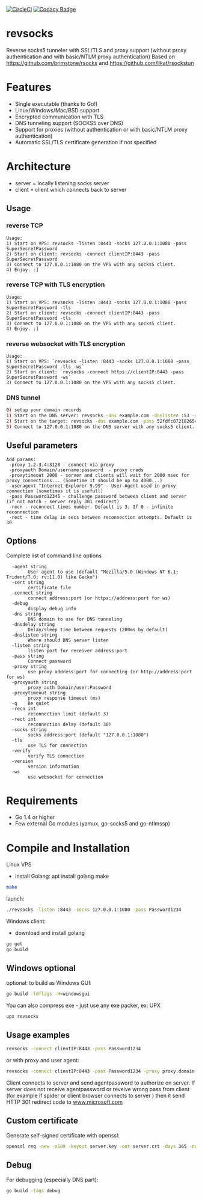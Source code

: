 [![CircleCI](https://circleci.com/gh/kost/revsocks.svg?style=svg)](https://circleci.com/gh/kost/revsocks)
[![Codacy Badge](https://api.codacy.com/project/badge/Grade/3c687bcd445e4a828c914e4e2384196e)](https://www.codacy.com/manual/kost/revsocks?utm_source=github.com&utm_medium=referral&utm_content=kost/revsocks&utm_campaign=Badge_Grade)

# revsocks

Reverse socks5 tunneler with SSL/TLS and proxy support (without proxy authentication and with basic/NTLM proxy authentication)
Based on <https://github.com/brimstone/rsocks> and <https://github.com/llkat/rsockstun>

# Features

-   Single executable (thanks to Go!)
-   Linux/Windows/Mac/BSD support
-   Encrypted communication with TLS
-   DNS tunneling support (SOCKS5 over DNS)
-   Support for proxies (without authentication or with basic/NTLM proxy authentication)
-   Automatic SSL/TLS certificate generation if not specified

# Architecture

-   server = locally listening socks server
-   client = client which connects back to server

## Usage

### reverse TCP

    Usage:
    1) Start on VPS: revsocks -listen :8443 -socks 127.0.0.1:1080 -pass SuperSecretPassword
    2) Start on client: revsocks -connect clientIP:8443 -pass SuperSecretPassword
    3) Connect to 127.0.0.1:1080 on the VPS with any socks5 client.
    4) Enjoy. :]

### reverse TCP with TLS encryption

    Usage:
    1) Start on VPS: revsocks -listen :8443 -socks 127.0.0.1:1080 -pass SuperSecretPassword -tls
    2) Start on client: revsocks -connect clientIP:8443 -pass SuperSecretPassword -tls
    3) Connect to 127.0.0.1:1080 on the VPS with any socks5 client.
    4) Enjoy. :]

### reverse websocket with TLS encryption

    Usage:
    1) Start on VPS: `revsocks -listen :8443 -socks 127.0.0.1:1080 -pass SuperSecretPassword -tls -ws`
    2) Start on client: `revsocks -connect https://clientIP:8443 -pass SuperSecretPassword -ws`
    3) Connect to 127.0.0.1:1080 on the VPS with any socks5 client.

### DNS tunnel

```sh
0) setup your domain records
1) Start on the DNS server: revsocks -dns example.com -dnslisten :53 -socks 127.0.0.1:1080 -pass 52fdfc072182654f163f5f0f9a621d729566c74d10037c4d7bbb0407d1e2c64
2) Start on the target: revsocks -dns example.com -pass 52fdfc072182654f163f5f0f9a621d729566c74d10037c4d7bbb0407d1e2c64
3) Connect to 127.0.0.1:1080 on the DNS server with any socks5 client.
```

## Useful parameters

    Add params:
     -proxy 1.2.3.4:3128 - connect via proxy
     -proxyauth Domain/username:password  - proxy creds
     -proxytimeout 2000 - server and clients will wait for 2000 msec for proxy connections... (Sometime it should be up to 4000...)
     -useragent "Internet Explorer 9.99" - User-Agent used in proxy connection (sometimes it is usefull)
     -pass Password12345 - challenge password between client and server (if not match - server reply 301 redirect)
     -recn - reconnect times number. Default is 3. If 0 - infinite reconnection
     -rect - time delay in secs between reconnection attempts. Default is 30

## Options

Complete list of command line options

```
  -agent string
    	User agent to use (default "Mozilla/5.0 (Windows NT 6.1; Trident/7.0; rv:11.0) like Gecko")
  -cert string
    	certificate file
  -connect string
    	connect address:port (or https://address:port for ws)
  -debug
    	display debug info
  -dns string
    	DNS domain to use for DNS tunneling
  -dnsdelay string
    	Delay/sleep time between requests (200ms by default)
  -dnslisten string
    	Where should DNS server listen
  -listen string
    	listen port for receiver address:port
  -pass string
    	Connect password
  -proxy string
    	use proxy address:port for connecting (or http://address:port for ws)
  -proxyauth string
    	proxy auth Domain/user:Password
  -proxytimeout string
    	proxy response timeout (ms)
  -q	Be quiet
  -recn int
    	reconnection limit (default 3)
  -rect int
    	reconnection delay (default 30)
  -socks string
    	socks address:port (default "127.0.0.1:1080")
  -tls
    	use TLS for connection
  -verify
    	verify TLS connection
  -version
    	version information
  -ws
    	use websocket for connection
```

# Requirements

-   Go 1.4 or higher
-   Few external Go modules (yamux, go-socks5 and go-ntlmssp)

# Compile and Installation

Linux VPS

-   install Golang: apt install golang make

```sh
make
```

launch:

```sh
./revsocks -listen :8443 -socks 127.0.0.1:1080 -pass Password1234
```

Windows client:

-   download and install golang

```sh
go get
go build
```

## Windows optional

optional: to build as Windows GUI:

```sh
go build -ldflags -H=windowsgui
```

You can also compress exe - just use any exe packer, ex: UPX

```sh
upx revsocks
```

## Usage examples

```sh
revsocks -connect clientIP:8443 -pass Password1234
```

or with proxy and user agent:

```sh
revsocks -connect clientIP:8443 -pass Password1234 -proxy proxy.domain.local:3128 -proxyauth Domain/userpame:userpass -useragent "Mozilla 5.0/IE Windows 10"
```

Client connects to server and send agentpassword to authorize on server. If server does not receive agentpassword or reveive wrong pass from client (for example if spider or client browser connects to server ) then it send HTTP 301 redirect code to www.microsoft.com

## Custom certificate

Generate self-signed certificate with openssl:

```sh
openssl req -new -x509 -keyout server.key -out server.crt -days 365 -nodes
```

## Debug

For debugging (especially DNS part):
```sh
go build -tags debug
```
